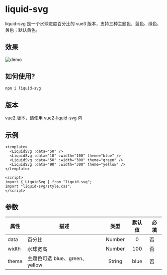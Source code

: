 # liquid-svg

liquid-svg 是一个水球进度百分比的 vue3 版本，支持三种主题色，蓝色、绿色、黄色；默认黄色。

## 效果

![demo](https://i.postimg.cc/TP90m1HF/demo.gif)

## 如何使用?

```bash
npm i liquid-svg
```

## 版本

vue2 版本，请使用 [vue2-liquid-svg](https://www.npmjs.com/package/vue2-liquid-svg) 包

## 示例

```vue
<template>
  <LiquidSvg :data="50" />
  <LiquidSvg :data="10" :width="100" theme="blue" />
  <LiquidSvg :data="50" :width="300" theme="green" />
  <LiquidSvg :data="90" :width="300" theme="yellow" />
</template>

<script>
import { LiquidSvg } from "liquid-svg";
import "liquid-svg/style.css";
</script>
```

## 参数

| 属性  | 描述                           |  类型  | 默认值 | 必填 |
| ----- | ------------------------------ | :----: | :----: | ---- |
| data  | 百分比                         | Number |   0    | 否   |
| width | 水球宽高                       | Number |  100   | 否   |
| theme | 主题色可选 blue、green、yellow | String |  blue  | 否   |
